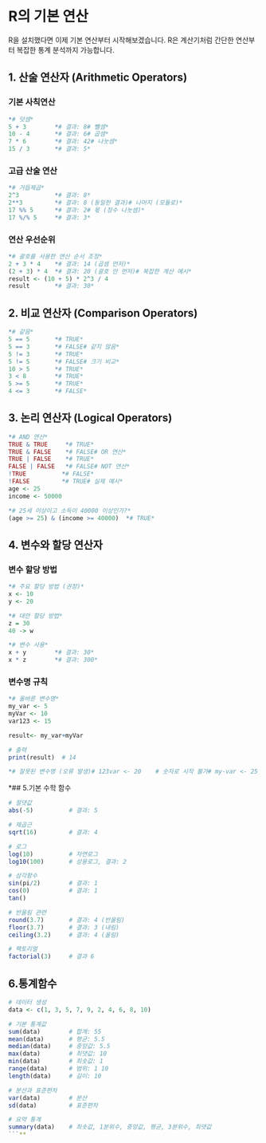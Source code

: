 # R의 기본 연산

R을 설치했다면 이제 기본 연산부터 시작해보겠습니다. R은 계산기처럼 간단한 연산부터 복잡한 통계 분석까지 가능합니다.

## 1. 산술 연산자 (Arithmetic Operators)

### 기본 사칙연산

```r
*# 덧셈*
5 + 3        *# 결과: 8# 뺄셈*  
10 - 4       *# 결과: 6# 곱셈*
7 * 6        *# 결과: 42# 나눗셈*
15 / 3       *# 결과: 5*
```

### 고급 산술 연산

```r
*# 거듭제곱*
2^3          *# 결과: 8*
2**3         *# 결과: 8 (동일한 결과)# 나머지 (모듈로)*
17 %% 5      *# 결과: 2# 몫 (정수 나눗셈)*
17 %/% 5     *# 결과: 3*
```

### 연산 우선순위

```r
*# 괄호를 사용한 연산 순서 조정*
2 + 3 * 4    *# 결과: 14 (곱셈 먼저)*
(2 + 3) * 4  *# 결과: 20 (괄호 안 먼저)# 복잡한 계산 예시*
result <- (10 + 5) * 2^3 / 4
result       *# 결과: 30*
```

## 2. 비교 연산자 (Comparison Operators)

```r
*# 같음*
5 == 5       *# TRUE*
5 == 3       *# FALSE# 같지 않음*
5 != 3       *# TRUE*
5 != 5       *# FALSE# 크기 비교*
10 > 5       *# TRUE*
3 < 8        *# TRUE*
5 >= 5       *# TRUE*
4 <= 3       *# FALSE*
```

## 3. 논리 연산자 (Logical Operators)

```r
*# AND 연산*
TRUE & TRUE     *# TRUE*
TRUE & FALSE    *# FALSE# OR 연산*
TRUE | FALSE    *# TRUE*
FALSE | FALSE   *# FALSE# NOT 연산*
!TRUE          *# FALSE*
!FALSE         *# TRUE# 실제 예시*
age <- 25
income <- 50000

*# 25세 이상이고 소득이 40000 이상인가?*
(age >= 25) & (income >= 40000)  *# TRUE*
```

## 4. 변수와 할당 연산자

### 변수 할당 방법

```r
*# 주요 할당 방법 (권장)*
x <- 10
y <- 20

*# 대안 할당 방법*
z = 30
40 -> w

*# 변수 사용*
x + y        *# 결과: 30*
x * z        *# 결과: 300*
```

### 변수명 규칙

```r
*# 올바른 변수명*
my_var <- 5
myVar <- 10
var123 <- 15

result<- my_var+myVar

# 출력
print(result)  # 14

*# 잘못된 변수명 (오류 발생)# 123var <- 20    # 숫자로 시작 불가# my-var <- 25    # 하이픈 사용 불가*
```
  
*## 5.기본 수학 함수

```r
# 절댓값
abs(-5)          # 결과: 5

# 제곱근
sqrt(16)         # 결과: 4

# 로그
log(10)          # 자연로그
log10(100)       # 상용로그, 결과: 2

# 삼각함수
sin(pi/2)        # 결과: 1
cos(0)           # 결과: 1
tan()

# 반올림 관련
round(3.7)       # 결과: 4 (반올림)
floor(3.7)       # 결과: 3 (내림)
ceiling(3.2)     # 결과: 4 (올림)

# 팩토리얼
factorial(3)     # 결과 6
```

## 6.통계함수

```r
# 데이터 생성
data <- c(1, 3, 5, 7, 9, 2, 4, 6, 8, 10)

# 기본 통계값
sum(data)        # 합계: 55
mean(data)       # 평균: 5.5
median(data)     # 중앙값: 5.5
max(data)        # 최댓값: 10
min(data)        # 최솟값: 1
range(data)      # 범위: 1 10
length(data)     # 길이: 10

# 분산과 표준편차
var(data)        # 분산
sd(data)         # 표준편차

# 요약 통계
summary(data)    # 최솟값, 1분위수, 중앙값, 평균, 3분위수, 최댓값
```**